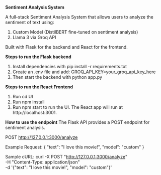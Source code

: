 **Sentiment Analysis System**

A full-stack Sentiment Analysis System that allows users to analyze the sentiment of text using:
1. Custom Model (DistilBERT fine-tuned on sentiment analysis)
2. Llama 3 via Groq API

Built with Flask for the backend and React for the frontend.

**Steps to run the Flask backend**
1. Install dependencies with pip install -r requirements.txt
2. Create an .env file and add: GROQ_API_KEY=your_groq_api_key_here
3. Then start the backend with python app.py

**Steps to run the React Frontend**
1. Run cd UI
2. Run npm install
3. Run npm start to run the UI. The React app will run at http://localhost:3001.

**How to use the endpoint**
The Flask API provides a POST endpoint for sentiment analysis.

POST http://127.0.0.1:3000/analyze

Example Request:
{
    "text": "I love this movie!",
    "model": "custom"
}

Sample cURL:
curl -X POST "http://127.0.0.1:3000/analyze" \
-H "Content-Type: application/json" \
-d '{"text": "I love this movie!", "model": "custom"}'

